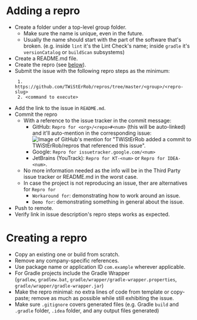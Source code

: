 # Adding a repro
 * Create a folder under a top-level group folder.
   * Make sure the name is unique, even in the future.
   * Usually the name should start with the part of the software that's broken.
     (e.g. inside `lint` it's the Lint Check's name; inside `gradle` it's `versionCatalog` or `buildScan` subsystems)
 * Create a README.md file.
 * Create the repro (see [below](#creating-a-repro)).
 * Submit the issue with the following repro steps as the minimum:
    ```
     1. https://github.com/TWiStErRob/repros/tree/master/<group>/<repro-slug>
     2. <command to execute>
    ```
 * Add the link to the issue in `README.md`.
 * Commit the repro
   * With a reference to the issue tracker in the commit message:
     * GitHub: `Repro for <org>/<repo>#<num>` (this will be auto-linked) and it'll auto-mention in the corresponding issue:
       ![Image of GitHub's mention for "TWiStErRob added a commit to TWiStErRob/repros that referenced this issue".](https://user-images.githubusercontent.com/2906988/202782865-055cb82b-f2e4-4971-acbf-e680f2fd0def.png)
     * Google: `Repro for issuetracker.google.com/<num>`
     * JetBrains (YouTrack): `Repro for KT-<num>` or `Repro for IDEA-<num>`.
   * No more information needed as the info will be in the Third Party issue tracker or README.md in the worst case.
   * In case the project is not reproducing an issue, ther are alternatives for `Repro for`
     * `Workaround for`: demonstrating how to work around an issue.
     * `Demo for`: demonstrating something in general about the issue.
 * Push to remote.
 * Verify link in issue description's repro steps works as expected.

# Creating a repro
 * Copy an existing one or build from scratch.
 * Remove any company-specific references.
 * Use package name or application ID `com.example` wherever applicable.
 * For Gradle projects include the Gradle Wrapper  
   (`gradlew`, `gradlew.bat`, `gradle/wrapper/gradle-wrapper.properties`, `gradle/wrapper/gradle-wrapper.jar`)
 * Make the repro minimal: no extra lines of code from template or copy-paste; remove as much as possible while still exhibiting the issue.
 * Make sure `.gitignore` covers generated files (e.g. Gradle `build` and `.gradle` folder, `.idea` folder, and any output files generated)
